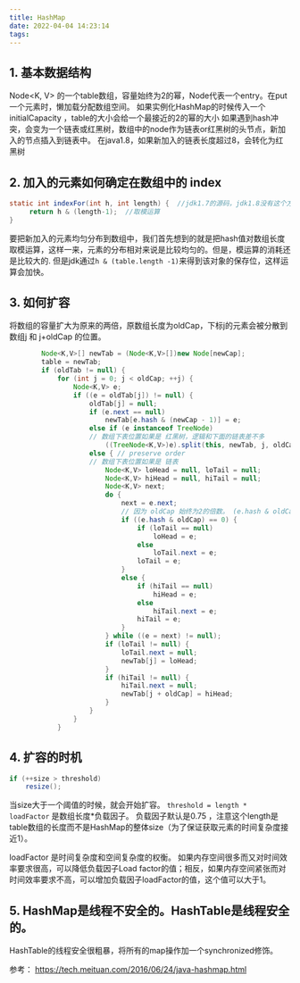 ```yaml
---
title: HashMap
date: 2022-04-04 14:23:14
tags:
---
```


## 1. 基本数据结构

Node<K, V> 的一个table数组，容量始终为2的幂，Node代表一个entry。在put一个元素时，懒加载分配数组空间。
如果实例化HashMap的时候传入一个 initialCapacity ，table的大小会给一个最接近的2的幂的大小
如果遇到hash冲突，会变为一个链表或红黑树，数组中的node作为链表or红黑树的头节点，新加入的节点插入到链表中。 在java1.8，如果新加入的链表长度超过8，会转化为红黑树

## 2. 加入的元素如何确定在数组中的 index

```java
static int indexFor(int h, int length) {  //jdk1.7的源码，jdk1.8没有这个方法，但是实现原理一样的
     return h & (length-1);  //取模运算
}
```

要把新加入的元素均匀分布到数组中，我们首先想到的就是把hash值对数组长度取模运算，这样一来，元素的分布相对来说是比较均匀的。但是，模运算的消耗还是比较大的. 但是jdk通过`h & (table.length -1)`来得到该对象的保存位，这样运算会加快。

## 3. 如何扩容

将数组的容量扩大为原来的两倍，原数组长度为oldCap，下标j的元素会被分散到 数组j 和 j+oldCap 的位置。 

```java
        Node<K,V>[] newTab = (Node<K,V>[])new Node[newCap];
        table = newTab;
        if (oldTab != null) {
            for (int j = 0; j < oldCap; ++j) {
                Node<K,V> e;
                if ((e = oldTab[j]) != null) {
                    oldTab[j] = null;
                    if (e.next == null)
                        newTab[e.hash & (newCap - 1)] = e;
                    else if (e instanceof TreeNode)
                    // 数组下表位置如果是 红黑树，逻辑和下面的链表差不多
                        ((TreeNode<K,V>)e).split(this, newTab, j, oldCap);
                    else { // preserve order
                    // 数组下表位置如果是 链表
                        Node<K,V> loHead = null, loTail = null;
                        Node<K,V> hiHead = null, hiTail = null;
                        Node<K,V> next;
                        do {
                            next = e.next;
                            // 因为 oldCap 始终为2的倍数。 (e.hash & oldCap) 只会有0或1两个值，由此决定是位置 j 还是 j+oldCap
                            if ((e.hash & oldCap) == 0) {
                                if (loTail == null)
                                    loHead = e;
                                else
                                    loTail.next = e;
                                loTail = e;
                            }
                            else {
                                if (hiTail == null)
                                    hiHead = e;
                                else
                                    hiTail.next = e;
                                hiTail = e;
                            }
                        } while ((e = next) != null);
                        if (loTail != null) {
                            loTail.next = null;
                            newTab[j] = loHead;
                        }
                        if (hiTail != null) {
                            hiTail.next = null;
                            newTab[j + oldCap] = hiHead;
                        }
                    }
                }
            }

```

## 4. 扩容的时机

```java
if (++size > threshold)
    resize();
```
当size大于一个阈值的时候，就会开始扩容。 `threshold = length * loadFactor` 是数组长度*负载因子。 负载因子默认是0.75 ，注意这个length是table数组的长度而不是HashMap的整体size（为了保证获取元素的时间复杂度接近1）。

loadFactor 是时间复杂度和空间复杂度的权衡。 如果内存空间很多而又对时间效率要求很高，可以降低负载因子Load factor的值；相反，如果内存空间紧张而对时间效率要求不高，可以增加负载因子loadFactor的值，这个值可以大于1。

## 5. HashMap是线程不安全的。HashTable是线程安全的。
HashTable的线程安全很粗暴，将所有的map操作加一个synchronized修饰。


参考：
https://tech.meituan.com/2016/06/24/java-hashmap.html





